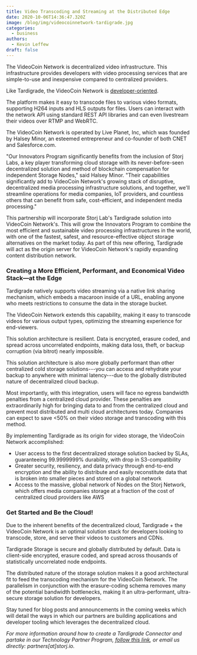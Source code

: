 ```yaml
---
title: Video Transcoding and Streaming at the Distributed Edge
date: 2020-10-06T14:36:47.320Z
image: /blog/img/videocoinnetwork-tardigrade.jpg
categories:
  - business
authors:
  - Kevin Leffew
draft: false
---
```

The VideoCoin Network is decentralized video infrastructure. This infrastructure provides developers with video processing services that are simple-to-use and inexpensive compared to centralized providers.

Like Tardigrade, the VideoCoin Network is [developer-oriented](https://docs.videocoin.network/).

The platform makes it easy to transcode files to various video formats, supporting H264 inputs and HLS outputs for files. Users can interact with the network API using standard REST API libraries and can even livestream their videos over RTMP and WebRTC.

The VideoCoin Network is operated by Live Planet, Inc, which was founded by Halsey Minor, an esteemed entrepreneur and co-founder of both CNET and Salesforce.com.

"Our Innovators Program significantly benefits from the inclusion of Storj Labs, a key player transforming cloud storage with its never-before-seen decentralized solution and method of blockchain compensation for independent Storage Nodes," said Halsey Minor. "Their capabilities significantly add to VideoCoin Network's growing stack of disruptive, decentralized media processing infrastructure solutions, and together, we'll streamline operations for media companies, IoT providers, and countless others that can benefit from safe, cost-efficient, and independent media processing."

This partnership will incorporate Storj Lab's Tardigrade solution into VideoCoin Network's. This will grow the Innovators Program to combine the most efficient and sustainable video processing infrastructures in the world, with one of the fastest, safest, and resource-effective object storage alternatives on the market today. As part of this new offering, Tardigrade will act as the origin server for VideoCoin Network's rapidly expanding content distribution network.

### Creating a More Efficient, Performant, and Economical Video Stack—at the Edge

Tardigrade natively supports video streaming via a native link sharing mechanism, which embeds a macaroon inside of a URL, enabling anyone who meets restrictions to consume the data in the storage bucket.

The VideoCoin Network extends this capability, making it easy to transcode videos for various output types, optimizing the streaming experience for end-viewers.

This solution architecture is resilient. Data is encrypted, erasure coded, and spread across uncorrelated endpoints, making data loss, theft, or backup corruption (via bitrot) nearly impossible.

This solution architecture is also more globally performant than other centralized cold storage solutions---you can access and rehydrate your backup to anywhere with minimal latency---due to the globally distributed nature of decentralized cloud backup.

Most importantly, with this integration, users will face no egress bandwidth penalties from a centralized cloud provider. These penalties are extraordinarily high for bringing data to and from the centralized cloud and prevent most distributed and multi cloud architectures today. Companies can expect to save <50% on their video storage and transcoding with this method.

By implementing Tardigrade as its origin for video storage, the VideoCoin Network accomplished:

* User access to the first decentralized storage solution backed by SLAs, guaranteeing 99.9999999% durability, with drop in S3-compatibility 
* Greater security, resiliency, and data privacy through end-to-end encryption and the ability to distribute and easily reconstitute data that is broken into smaller pieces and stored on a global network
* Access to the massive, global network of Nodes on the Storj Network, which offers media companies storage at a fraction of the cost of centralized cloud providers like AWS

### Get Started and Be the Cloud!

Due to the inherent benefits of the decentralized cloud, Tardigrade + the VideoCoin Network is an optimal solution stack for developers looking to transcode, store, and serve their videos to customers and CDNs.

Tardigrade Storage is secure and globally distributed by default. Data is client-side encrypted, erasure coded, and spread across thousands of statistically uncorrelated node endpoints.

The distributed nature of the storage solution makes it a good architectural fit to feed the transcoding mechanism for the VideoCoin Network. The parallelism in conjunction with the erasure-coding schema removes many of the potential bandwidth bottlenecks, making it an ultra-performant, ultra-secure storage solution for developers.

Stay tuned for blog posts and announcements in the coming weeks which will detail the ways in which our partners are building applications and developer tooling which leverages the decentralized cloud.

*For more information around how to create a Tardigrade Connector and partake in our Technology Partner Program, [follow this link](https://tardigrade.io/tech-partner/), or email us directly: partners\[at]storj.io.*